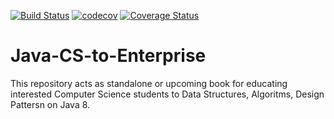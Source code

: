 [![Build Status](https://travis-ci.org/abhiesa/Java-CS-to-Enterprise.svg?branch=master)](https://travis-ci.org/abhiesa/Java-CS-to-Enterprise)
[![codecov](https://codecov.io/gh/abhiesa/Java-CS-to-Enterprise/branch/master/graph/badge.svg)](https://codecov.io/gh/abhiesa/Java-CS-to-Enterprise)
[![Coverage Status](https://coveralls.io/repos/github/abhiesa/Java-CS-to-Enterprise/badge.svg?branch=master)](https://coveralls.io/github/abhiesa/Java-CS-to-Enterprise?branch=master)


# Java-CS-to-Enterprise
This repository acts as standalone or upcoming book for educating interested Computer Science students to Data Structures, Algoritms, Design Pattersn on Java 8.
